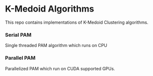 # K-Medoid Algorithms

This repo contains implementations of K-Medoid Clustering algorithms.

### Serial PAM

Single threaded PAM algorithm which runs on CPU

### Parallel PAM

Parallelized PAM which run on CUDA supported GPUs.

